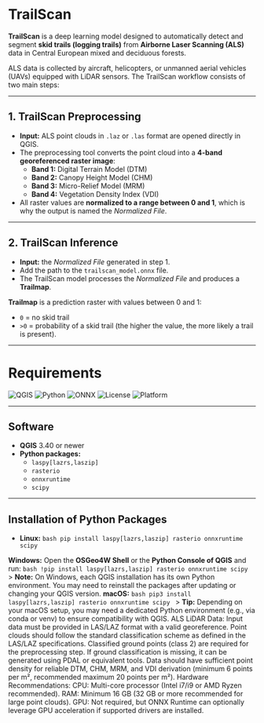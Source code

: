 # TrailScan

**TrailScan** is a deep learning model designed to automatically detect and segment **skid trails (logging trails)** from **Airborne Laser Scanning (ALS)** data in Central European mixed and deciduous forests.  

ALS data is collected by aircraft, helicopters, or unmanned aerial vehicles (UAVs) equipped with LiDAR sensors. The TrailScan workflow consists of two main steps:

---

## 1. TrailScan Preprocessing

- **Input:** ALS point clouds in `.laz` or `.las` format are opened directly in QGIS.  
- The preprocessing tool converts the point cloud into a **4-band georeferenced raster image**:
  - **Band 1:** Digital Terrain Model (DTM)  
  - **Band 2:** Canopy Height Model (CHM)  
  - **Band 3:** Micro-Relief Model (MRM)  
  - **Band 4:** Vegetation Density Index (VDI)  
- All raster values are **normalized to a range between 0 and 1**, which is why the output is named the *Normalized File*.  

---

## 2. TrailScan Inference

- **Input:** the *Normalized File* generated in step 1.  
- Add the path to the `trailscan_model.onnx` file.  
- The TrailScan model processes the *Normalized File* and produces a **Trailmap**.  

**Trailmap** is a prediction raster with values between 0 and 1:  
- `0` = no skid trail  
- `>0` = probability of a skid trail (the higher the value, the more likely a trail is present).  

---

# Requirements

![QGIS](https://img.shields.io/badge/QGIS-3.40%2B-green?logo=qgis)
![Python](https://img.shields.io/badge/Python-3.10%2B-blue?logo=python)
![ONNX](https://img.shields.io/badge/ONNX-runtime-orange?logo=onnx)
![License](https://img.shields.io/badge/License-GPL--2.0-red.svg)
![Platform](https://img.shields.io/badge/Platform-Linux%20%7C%20Windows%20%7C%20macOS-lightgrey)

---

## Software

- **QGIS** 3.40 or newer  
- **Python packages:**
  - `laspy[lazrs,laszip]`
  - `rasterio`
  - `onnxruntime`
  - `scipy`

---

## Installation of Python Packages

- **Linux:** 
```bash pip install laspy[lazrs,laszip] rasterio onnxruntime scipy ``` 

**Windows:** Open the **OSGeo4W Shell** or the **Python Console of QGIS** and run: 
```bash !pip install laspy[lazrs,laszip] rasterio onnxruntime scipy ``` > **Note:** On Windows, each QGIS installation has its own Python environment. You may need to reinstall the packages after updating or changing your QGIS version. **macOS:** ```bash pip3 install laspy[lazrs,laszip] rasterio onnxruntime scipy ``` > **Tip:** Depending on your macOS setup, you may need a dedicated Python environment (e.g., via conda or venv) to ensure compatibility with QGIS. ALS LiDAR Data: Input data must be provided in LAS/LAZ format with a valid georeference. Point clouds should follow the standard classification scheme as defined in the LAS/LAZ specifications. Classified ground points (class 2) are required for the preprocessing step. If ground classification is missing, it can be generated using PDAL or equivalent tools. Data should have sufficient point density for reliable DTM, CHM, MRM, and VDI derivation (minimum 6 points per m², recommended maximum 20 points per m²). Hardware Recommendations: CPU: Multi-core processor (Intel i7/i9 or AMD Ryzen recommended). RAM: Minimum 16 GB (32 GB or more recommended for large point clouds). GPU: Not required, but ONNX Runtime can optionally leverage GPU acceleration if supported drivers are installed.
